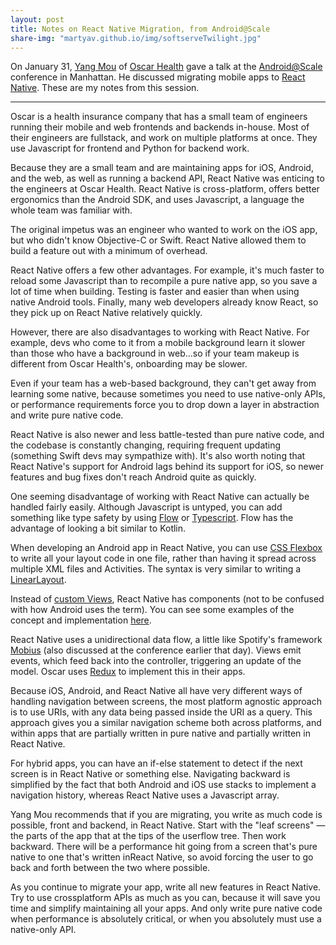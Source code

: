 ```yaml
---
layout: post
title: Notes on React Native Migration, from Android@Scale
share-img: "martyav.github.io/img/softserveTwilight.jpg"
---
```


On January 31, [Yang Mou](http://www.yzmou.com/) of [Oscar Health](https://www.hioscar.com/ny) gave a talk at the [Android@Scale](https://atscaleconference.com/events/android-scale-2018/) conference in Manhattan. He discussed migrating mobile apps to [React Native](https://facebook.github.io/react-native/). These are my notes from this session. 

***

Oscar is a health insurance company that has a small team of engineers running their mobile and web frontends and backends in-house. Most of their engineers are fullstack, and work on multiple platforms at once. They use Javascript for frontend and Python for backend work.

Because they are a small team and are maintaining apps for iOS, Android, and the web, as well as running a backend API, React Native was enticing to the engineers at Oscar Health. React Native is cross-platform, offers better ergonomics than the Android SDK, and uses Javascript, a language the whole team was familiar with. 

The original impetus was an engineer who wanted to work on the iOS app, but who didn't know Objective-C or Swift. React Native allowed them to build a feature out with a minimum of overhead. 

React Native offers a few other advantages. For example, it's much faster to reload some Javascript than to recompile a pure native app, so you save a lot of time when building. Testing is faster and easier than when using native Android tools. Finally, many web developers already know React, so they pick up on React Native relatively quickly.  

However, there are also disadvantages to working with React Native. For example, devs who come to it from a mobile background learn it slower than those who have a background in web...so if your team makeup is different from Oscar Health's, onboarding may be slower.  

Even if your team has a web-based background, they can't get away from learning some native, because sometimes you need to use native-only APIs, or performance requirements force you to drop down a layer in abstraction and write pure native code.  

React Native is also newer and less battle-tested than pure native code, and the codebase is constantly changing, requiring frequent updating (something Swift devs may sympathize with). It's also worth noting that React Native's support for Android lags behind its support for iOS, so newer features and bug fixes don't reach Android quite as quickly.

One seeming disadvantage of working with React Native can actually be handled fairly easily. Although Javascript is untyped, you can add something like type safety by using [Flow](https://flow.org/) or [Typescript](https://www.typescriptlang.org/). Flow has the advantage of looking a bit similar to Kotlin.

When developing an Android app in React Native, you can use [CSS Flexbox](https://developer.mozilla.org/en-US/docs/Web/CSS/CSS_Flexible_Box_Layout/Basic_Concepts_of_Flexbox) to write all your layout code in one file, rather than having it spread across multiple XML files and Activities. The syntax is very similar to writing a [LinearLayout](https://developer.android.com/guide/topics/ui/layout/linear.html).

Instead of [custom Views](https://developer.android.com/training/custom-views/index.html), React Native has components (not to be confused with how Android uses the term). You can see some examples of the concept and implementation [here](https://github.com/shoutem/ui).

React Native uses a unidirectional data flow, a little like Spotify's framework [Mobius](https://github.com/spotify/mobius) (also discussed at the conference earlier that day). Views emit events, which feed back into the controller, triggering an update of the model. Oscar uses [Redux](https://redux.js.org/) to implement this in their apps.

Because iOS, Android, and React Native all have very different ways of handling navigation between screens, the most platform agnostic approach is to use URIs, with any data being passed inside the URI as a query. This approach gives you a similar navigation scheme both across platforms, and within apps that are partially written in pure native and partially written in React Native. 

For hybrid apps, you can have an if-else statement to detect if the next screen is in React Native or something else. Navigating backward is simplified by the fact that both Android and iOS use stacks to implement a navigation history, whereas React Native uses a Javascript array.

Yang Mou recommends that if you are migrating, you write as much code is possible, front and backend, in React Native. Start with the "leaf screens" — the parts of the app that at the tips of the userflow tree. Then work backward. There will be a performance hit going from a screen that's pure native to one that's written inReact Native, so avoid forcing the user to go back and forth between the two where possible. 

As you continue to migrate your app, write all new features in React Native. Try to use crossplatform APIs as much as you can, because it will save you time and simplify maintaining all your apps. And only write pure native code when performance is absolutely critical, or when you absolutely must use a native-only API.
